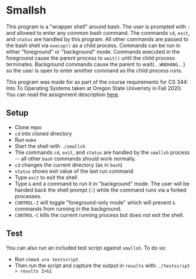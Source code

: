 # Smallsh

This program is a "wrapper shell" around bash. The user is prompted with `: ` and allowed to enter any common bash command. The commands `cd`, `exit`, and `status` are handled by this program. All other commands are passed to the bash shell via `execvp()` as a child process. Commands can be run in either "foreground" or "background" mode. Commands executed in the foreground cause the parent process to `wait()` until the child process terminates. Background commands cause the parent to wait(`..WNOHANG..`) so the user is open to enter another command as the child process runs.

This program was made for as part of the course requirements for CS 344: Into To Operating Systems taken at Oregon State Univeristy in Fall 2020. You can read the assignment description [here](/assignment_desc.md).

## Setup
- Clone repo
- `cd` into cloned directory
- Run `make`
- Start the shell with `./smallsh`
- The commands `cd`, `exit`, and `status` are handled by the `smallsh` process -- all other `bash` commands should work normally.
- `cd` changes the current directory (as in `bash`)
- `status` shows exit value of the last run command
- Type `exit` to exit the shell
- Type `&` and a command to run it in "background" mode. The user will be handed back the shell prompt (`:`) while the command runs via a forked processes.
- `CONTROL-Z` will toggle "foreground-only mode" which will prevent `&` commands from running in the background.
- `CONTROL-C` kills the current running process but does not exit the shell.


## Test
You can also run an included test script against `smallsh`. To do so:
- Run `chmod u+x testscript`
- Then run the script and capture the output in `results` with: `./testscript > results 2>&1`
